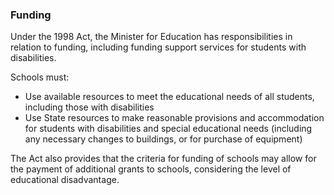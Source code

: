 ###  **Funding**

Under the 1998 Act, the Minister for Education has responsibilities in
relation to funding, including funding support services for students with
disabilities.

Schools must:

  * Use available resources to meet the educational needs of all students, including those with disabilities 
  * Use State resources to make reasonable provisions and accommodation for students with disabilities and special educational needs (including any necessary changes to buildings, or for purchase of equipment) 

The Act also provides that the criteria for funding of schools may allow for
the payment of additional grants to schools, considering the level of
educational disadvantage.
